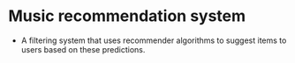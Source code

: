 # Music recommendation system
- A filtering system that uses recommender algorithms to suggest items to users based on these predictions.
